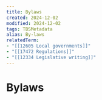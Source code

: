 ```yaml
---
title: Bylaws
created: 2024-12-02
modified: 2024-12-02
tags: TBSMetadata
alias: By-laws
relatedTerm:
- "[[12605 Local governments]]"
- "[[17472 Regulations]]"
- "[[12334 Legislative writing]]"
---
```

# Bylaws
